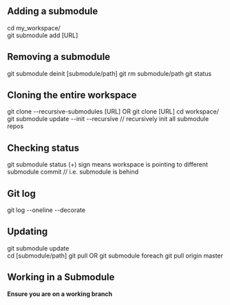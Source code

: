 ## Adding a submodule
cd my_workspace/  
git submodule add [URL]

## Removing a submodule
git submodule deinit [submodule/path]
git rm submodule/path
git status

## Cloning the entire workspace
git clone --recursive-submodules [URL]
OR
git clone [URL]
cd workspace/
git submodule update --init --recursive // recursively init all submodule repos

## Checking status
git submodule status
(+) sign means workspace is pointing to different submodule commit // i.e. submodule is behind

## Git log
git log --oneline --decorate

## Updating
git submodule update <br>
cd [submodule/path]
git pull
OR
git submodule foreach git pull origin master

## Working in a Submodule
**Ensure you are on a working branch**

